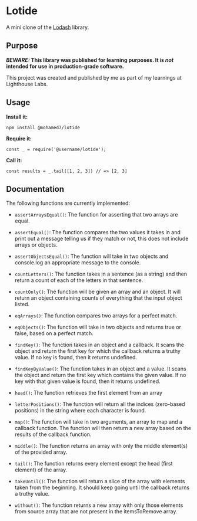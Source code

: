 # Lotide

A mini clone of the [Lodash](https://lodash.com) library.

## Purpose

**_BEWARE:_ This library was published for learning purposes. It is _not_ intended for use in production-grade software.**

This project was created and published by me as part of my learnings at Lighthouse Labs.

## Usage

**Install it:**

`npm install @mohamed7/lotide`

**Require it:**

`const _ = require('@username/lotide');`

**Call it:**

`const results = _.tail([1, 2, 3]) // => [2, 3]`

## Documentation

The following functions are currently implemented:

- `assertArraysEqual()`: The function for asserting that two arrays are equal.
- `assertEqual()`: The function compares the two values it takes in and print out a message telling us if they match or not, this does not include arrays or objects.
- `assertObjectsEqual()`: The function will take in two objects and console.log an appropriate message to the console.
- `countLetters()`: The function takes in a sentence (as a string) and then return a count of each of the letters in that sentence.
- `countOnly()`: The function will be given an array and an object. It will return an object containing counts of everything that the input object listed.
- `eqArrays()`: The function compares two arrays for a perfect match.
- `eqObjects()`: The function will take in two objects and returns true or false, based on a perfect match.
- `findKey()`: The function takes in an object and a callback. It scans the object and return the first key for which the callback returns a truthy value. If no key is found, then it returns undefined.
- `findKeyByValue()`: The function takes in an object and a value. It scans the object and return the first key which contains the given value. If no key with that given value is found, then it returns undefined.
- `head()`: The function retrieves the first element from an array
- `letterPositions()`: The function will return all the indices (zero-based positions) in the string where each character is found.

- `map()`: The function will take in two arguments, an array to map and a callback function. The function will then return a new array based on the results of the callback function.
- `middle()`: The function returns an array with only the middle element(s) of the provided array.
- `tail()`: The function returns every element except the head (first element) of the array.
- `takeUntil()`: The function will return a slice of the array with elements taken from the beginning. It should keep going until the callback returns a truthy value.
- `without()`: The function returns a new array with only those elements from source array that are not present in the itemsToRemove array.
